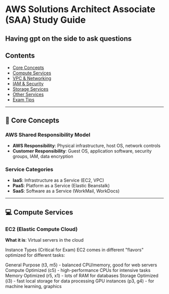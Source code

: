 # AWS Solutions Architect Associate (SAA) Study Guide

## Having gpt on the side to ask questions
## Contents
- [Core Concepts](#core-concepts)
- [Compute Services](#compute-services)
- [VPC & Networking](#vpc--networking)
- [IAM & Security](#iam--security)
- [Storage Services](#storage-services)
- [Other Services](#other-services)
- [Exam Tips](#exam-tips)

---

## 🎯 Core Concepts

### AWS Shared Responsibility Model
- **AWS Responsibility**: Physical infrastructure, host OS, network controls
- **Customer Responsibility**: Guest OS, application software, security groups, IAM, data encryption

### Service Categories
- **IaaS**: Infrastructure as a Service (EC2, VPC)
- **PaaS**: Platform as a Service (Elastic Beanstalk)
- **SaaS**: Software as a Service (WorkMail, WorkDocs)

---

## 💻 Compute Services

### EC2 (Elastic Compute Cloud)
**What it is**: Virtual servers in the cloud


Instance Types (Critical for Exam)
EC2 comes in different "flavors" optimized for different tasks:

General Purpose (t3, m5) - balanced CPU/memory, good for web servers
Compute Optimized (c5) - high-performance CPUs for intensive tasks
Memory Optimized (r5, x1) - lots of RAM for databases
Storage Optimized (i3) - fast local storage for data processing
GPU instances (p3, g4) - for machine learning, graphics

